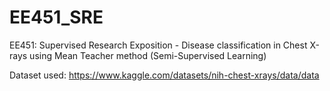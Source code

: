 # EE451_SRE
EE451: Supervised Research Exposition - Disease classification in Chest X-rays using Mean Teacher method (Semi-Supervised Learning)

Dataset used: https://www.kaggle.com/datasets/nih-chest-xrays/data/data
